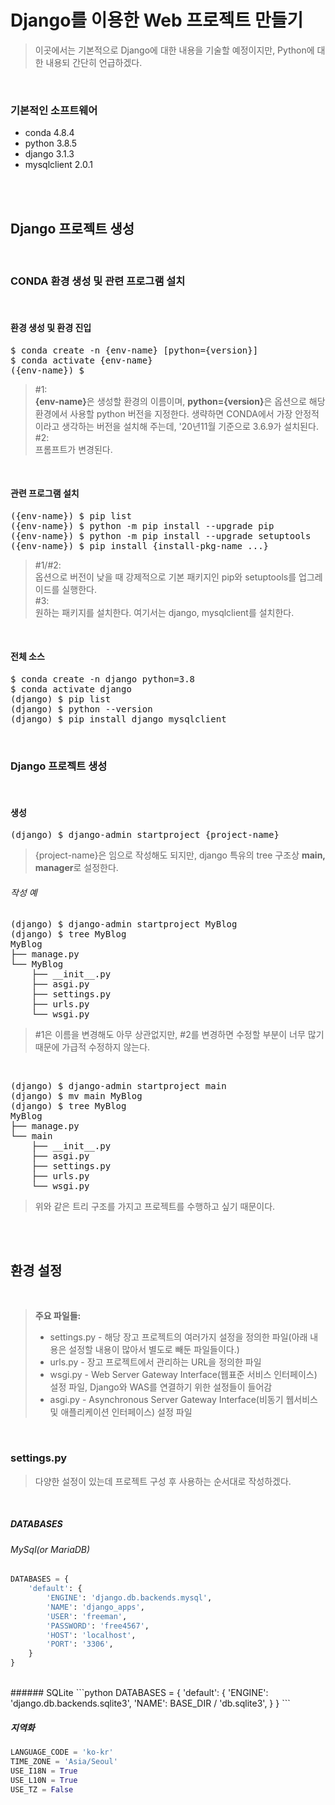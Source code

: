 # Django를 이용한 Web 프로젝트 만들기

> 이곳에서는 기본적으로 Django에 대한 내용을 기술할 예정이지만, Python에 대한 내용되 간단히 언급하겠다.

<br/>

### 기본적인 소프트웨어 
* conda 4.8.4
* python 3.8.5
* django 3.1.3
* mysqlclient 2.0.1

<br/><br/>

## Django 프로젝트 생성
<br/>

### CONDA 환경 생성 및 관련 프로그램 설치
<br/>

#### 환경 생성 및 환경 진입
<pre>$ conda create -n {env-name} [python={version}]                             #1
$ conda activate {env-name}
({env-name}) $                                                              #2</pre>
> #1: <br/>
> <strong>{env-name}</strong>은 생성할 환경의 이름이며, <strong>python={version}</strong>은 옵션으로 해당 환경에서 사용할 python 버전을 지정한다.  생략하면 CONDA에서 가장 안정적이라고 생각하는 버전을 설치해 주는데, '20년11월 기준으로 3.6.9가 설치된다. <br/>
> #2: <br/>
> 프롬프트가 변경된다.
<br/>

#### 관련 프로그램 설치
<pre>({env-name}) $ pip list
({env-name}) $ python -m pip install --upgrade pip                          #1
({env-name}) $ python -m pip install --upgrade setuptools                   #2
({env-name}) $ pip install {install-pkg-name ...}                           #3 </pre>
> #1/#2: <br/>
> 옵션으로 버전이 낮을 때 강제적으로 기본 패키지인 pip와 setuptools를 업그레이드를 실행한다. <br/>
> #3: <br/>
> 원하는 패키지를 설치한다. 여기서는 django, mysqlclient를 설치한다.
<br/>

#### 전체 소스
<pre>$ conda create -n django python=3.8
$ conda activate django
(django) $ pip list
(django) $ python --version
(django) $ pip install django mysqlclient</pre>

<br/>

### Django 프로젝트 생성
<br/>

#### 생성
<pre>(django) $ django-admin startproject {project-name}</pre>
> {project-name}은 임으로 작성해도 되지만, django 특유의 tree 구조상 <strong>main, manager</strong>로 설정한다. <br/>
###### 작성 예
<pre>(django) $ django-admin startproject MyBlog
(django) $ tree MyBlog
MyBlog                                                                       #1
├── manage.py
└── MyBlog                                                                   #2
    ├── __init__.py
    ├── asgi.py
    ├── settings.py
    ├── urls.py
    └── wsgi.py </pre>
> #1은 이름을 변경해도 아무 상관없지만, #2를 변경하면 수정할 부분이 너무 많기 때문에 가급적 수정하지 않는다.
<br/>
<pre>(django) $ django-admin startproject main
(django) $ mv main MyBlog
(django) $ tree MyBlog
MyBlog
├── manage.py
└── main
    ├── __init__.py
    ├── asgi.py
    ├── settings.py
    ├── urls.py
    └── wsgi.py </pre>

> 위와 같은 트리 구조를 가지고 프로젝트를 수행하고 싶기 때문이다.

<br/><br/>

## 환경 설정
<br/>

> **주요 파일들:** <br/>
> * settings.py - 해당 장고 프로젝트의 여러가지 설정을 정의한 파일(아래 내용은 설정할 내용이 많아서 별도로 빼둔 파일들이다.)
> * urls.py - 장고 프로젝트에서 관리하는 URL을 정의한 파일
> * wsgi.py - Web Server Gateway Interface(웹표준 서비스 인터페이스) 설정 파일, Django와 WAS를 연결하기 위한 설정들이 들어감
> * asgi.py - Asynchronous Server Gateway Interface(비동기 웹서비스 및 애플리케이션 인터페이스) 설정 파일

<br/>

### settings.py
> 다양한 설정이 있는데 프로젝트 구성 후 사용하는 순서대로 작성하겠다.

<br/>

##### DATABASES
###### MySql(or MariaDB)
```python
DATABASES = {
    'default': {
        'ENGINE': 'django.db.backends.mysql',
        'NAME': 'django_apps',
        'USER': 'freeman',
        'PASSWORD': 'free4567',
        'HOST': 'localhost',
        'PORT': '3306',
    }
}
```
<br/>
###### SQLite
```python
DATABASES = {
    'default': {
        'ENGINE': 'django.db.backends.sqlite3',
        'NAME': BASE_DIR / 'db.sqlite3',
    }
}
```
<br/>

##### 지역화
```python
LANGUAGE_CODE = 'ko-kr'
TIME_ZONE = 'Asia/Seoul'
USE_I18N = True
USE_L10N = True
USE_TZ = False
```
